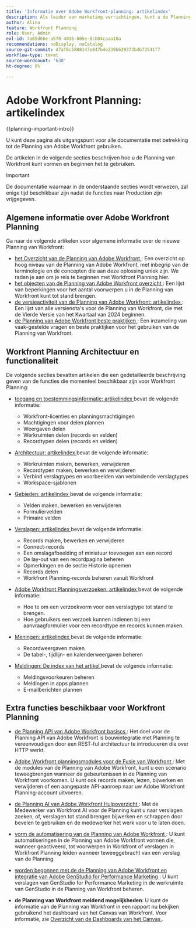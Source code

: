 ```yaml
---
title: 'Informatie over Adobe Workfront-planning: artikelindex'
description: Als leider van marketing verrichtingen, kunt u de Planning van Adobe Workfront gebruiken om het werk over de marketing levenscyclus voor al uw teams te organiseren. De artikelen in deze sectie beschrijven hoe u de planningsmogelijkheden kunt vormen en hoe u hen als deel van uw verrichtingen van het campagnebeheer kunt beginnen te gebruiken.
author: Alina
feature: Workfront Planning
role: User, Admin
exl-id: 7a65d66e-a578-4016-805e-0cb04caaa18a
recommendations: noDisplay, noCatalog
source-git-commit: d7af8c5888147e847b4e239b629373b4b72541f7
workflow-type: tm+mt
source-wordcount: '638'
ht-degree: 0%

---
```


# Adobe Workfront Planning: artikelindex

<!--<span class="preview">The highlighted information on this page refers to functionality not yet generally available. It is available only in the Preview environment for all customers. After the monthly releases to Production, the same features are also available in the Production environment for customers who enabled fast releases. </span>   

<span class="preview">For information about fast releases, see [Enable or disable fast releases for your organization](/help/quicksilver/administration-and-setup/set-up-workfront/configure-system-defaults/enable-fast-release-process.md). </span>-->


{{planning-important-intro}}

U kunt deze pagina als uitgangspunt voor alle documentatie met betrekking tot de Planning van Adobe Workfront gebruiken.

De artikelen in de volgende secties beschrijven hoe u de Planning van Workfront kunt vormen en beginnen het te gebruiken.

<!--consider removing the IMPORTANT below after GA-->

>[!IMPORTANT]
>
>De documentatie waarnaar in de onderstaande secties wordt verwezen, zal enige tijd beschikbaar zijn nadat de functies naar Production zijn vrijgegeven.

## Algemene informatie over Adobe Workfront Planning

Ga naar de volgende artikelen voor algemene informatie over de nieuwe Planning van Workfront:

* [ het Overzicht van de Planning van Adobe Workfront ](/help/quicksilver/planning/general/planning-overview.md): Een overzicht op hoog niveau van de Planning van Adobe Workfront, met inbegrip van de terminologie en de concepten die aan deze oplossing uniek zijn. We raden je aan om je reis te beginnen met Workfront Planning hier.
* [ het objecten van de Planning van Adobe Workfront overzicht ](/help/quicksilver/planning/general/limitations-overview.md): Een lijst van beperkingen voor het aantal voorwerpen u in de Planning van Workfront kunt tot stand brengen.
* [ de versieactiviteit van de Planning van Adobe Workfront: artikelindex ](/help/quicksilver/product-announcements/product-releases/planning-release-activity/planning-release-activity-article-index.md): Een lijst van alle versienota&#39;s voor de Planning van Workfront, die met de Vierde Versie van het Kwartaal van 2024 beginnen.
* [ de Planning van Adobe Workfront beste praktijken ](/help/quicksilver/planning/general/planning-best-practices.md): Een inzameling van vaak-gestelde vragen en beste praktijken voor het gebruiken van de Planning van Workfront.

## Workfront Planning Architectuur en functionaliteit

De volgende secties bevatten artikelen die een gedetailleerde beschrijving geven van de functies die momenteel beschikbaar zijn voor Workfront Planning:

* [ toegang en toestemmingsinformatie: artikelindex ](/help/quicksilver/planning/access/access-information.md) bevat de volgende informatie:

   * Workfront-licenties en planningsmachtigingen
   * Machtigingen voor delen plannen
   * Weergaven delen
   * Werkruimten delen (records en velden)
   * Recordtypen delen (records en velden)

* [ Architectuur: artikelindex ](/help/quicksilver/planning/architecture/architecture-information.md) bevat de volgende informatie:

   * Werkruimten maken, bewerken, verwijderen
   * Recordtypen maken, bewerken en verwijderen
   * Verbind verslagtypes en voorbeelden van verbindende verslagtypes
   * Workspace-sjablonen

* [ Gebieden: artikelindex ](/help/quicksilver/planning/fields/fields-information.md) bevat de volgende informatie:

   * Velden maken, bewerken en verwijderen
   * Formuliervelden
   * Primaire velden

* [ Verslagen: artikelindex ](/help/quicksilver/planning/records/records-information.md) bevat de volgende informatie:

   * Records maken, bewerken en verwijderen
   * Connect-records
   * Een omslagafbeelding of miniatuur toevoegen aan een record
   * De lay-out van een recordpagina beheren
   * Opmerkingen en de sectie Historie opnemen
   * Records delen
   * Workfront Planning-records beheren vanuit Workfront

* [ Adobe Workfront Planningsverzoeken: artikelindex ](/help/quicksilver/planning/requests/requests-article-index.md) bevat de volgende informatie:

   * Hoe te om een verzoekvorm voor een verslagtype tot stand te brengen.
   * Hoe gebruikers een verzoek kunnen indienen bij een aanvraagformulier voor een recordtype en records kunnen maken.

* [ Meningen: artikelindex ](/help/quicksilver/planning/views/views-information.md) bevat de volgende informatie:

   * Recordweergaven maken
   * De tabel-, tijdlijn- en kalenderweergaven beheren

* [ Meldingen: De index van het artikel ](/help/quicksilver/planning/notifications/notifications-information.md) bevat de volgende informatie:

   * Meldingsvoorkeuren beheren
   * Meldingen in apps plannen
   * E-mailberichten plannen

## Extra functies beschikbaar voor Workfront Planning

* [ de Planning API van Adobe Workfront basiscs ](/help/quicksilver/planning/general/planning-api-basics.md): Het doel voor de Planning API van Adobe Workfront is bouwintegratie met Planning te vereenvoudigen door een REST-ful architectuur te introduceren die over HTTP werkt.

* [ Adobe Workfront planningsmodules voor de Fusie van Workfront ](https://experienceleague.adobe.com/en/docs/workfront-fusion/using/references/apps-and-their-modules/adobe-connectors/workfront-planning-modules): Met de modules van de Planning van Adobe Workfront, kunt u een scenario teweegbrengen wanneer de gebeurtenissen in de Planning van Workfront voorkomen. U kunt ook records maken, lezen, bijwerken en verwijderen of een aangepaste API-aanroep naar uw Adobe Workfront Planning-account uitvoeren.

* [ de Planning AI van Adobe Workfront Hulpoverzicht ](/help/quicksilver/planning/general/planning-ai-assistant-overview.md): Met de Medewerker van Workfront AI voor de Planning kunt u naar verslagen zoeken, of, verslagen tot stand brengen bijwerken en schrappen door bevelen te gebruiken en de medewerker het werk voor u te laten doen.

* [ vorm de automatisering van de Planning van Adobe Workfront ](/help/quicksilver/planning/records/configure-automations-to-create-records.md): U kunt automatiseringen in de Planning van Adobe Workfront vormen die, wanneer geactiveerd, tot voorwerpen in Workfront of verslagen in Workfront Planning leiden wanneer teweeggebracht van een verslag van de Planning.

* [ worden begonnen met de de Planning van Adobe Workfront en integratie van Adobe GenStudio for Performance Marketing ](/help/quicksilver/planning/planning-and-genstudio-integration/get-started-with-workfront-planning-and-genstudio-integration.md): U kunt verslagen van GenStudio for Performance Marketing in de werkruimte van GenStudio in de Planning van Workfront beheren.

* **de Planning van Workfront meldend mogelijkheden**: U kunt de informatie van de Planning van Workfront in een rapport nu bekijken gebruikend het dashboard van het Canvas van Workfront. Voor informatie, zie [ Overzicht van de Dashboards van het Canvas ](/help/quicksilver/reports-and-dashboards/canvas-dashboards/canvas-dashboards-overview.md).

